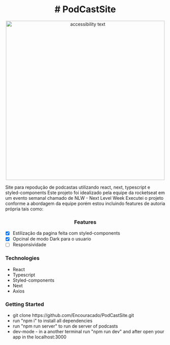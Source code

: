 <h1 align="center"># PodCastSite</h1>

<p align="center">
  <img src="https://live.staticflickr.com/65535/51277818408_81eb5bebcf_b.png" width="500" alt="accessibility text">
</p>

Site para repodução de podcastas utilizando react, next, typescript e styled-components
Este projeto foi idealizado pela equipe da rocketseat em um evento semanal chamado de NLW - Next Level Week
Executei o projeto conforme a abordagem da equipe porém estou incluindo features de autoria própria tais como:

<h3 align="center">Features</h3>

- [x] Estilização da pagina feita com styled-components
- [x] Opcinal de modo Dark para o usuario
- [ ] Responsividade

<h3>Technologies</h3>
<ul>
  <li>React</li>
  <li>Typescript</li>
  <li>Styled-components</li>
  <li>Next</li>
  <li>Axios</li>
</ul>

<h3>Getting Started</h3>

<ul>
  <li>git clone https://github.com/Encouracado/PodCastSite.git</li>
  <li>run "npm i" to install all dependencies</li>
  <li>run "npm run server" to run de server of podcasts</li>
  <li>dev-mode - in a another terminal run "npm run dev" and after open your app in the localhost:3000</li>
</ul>





